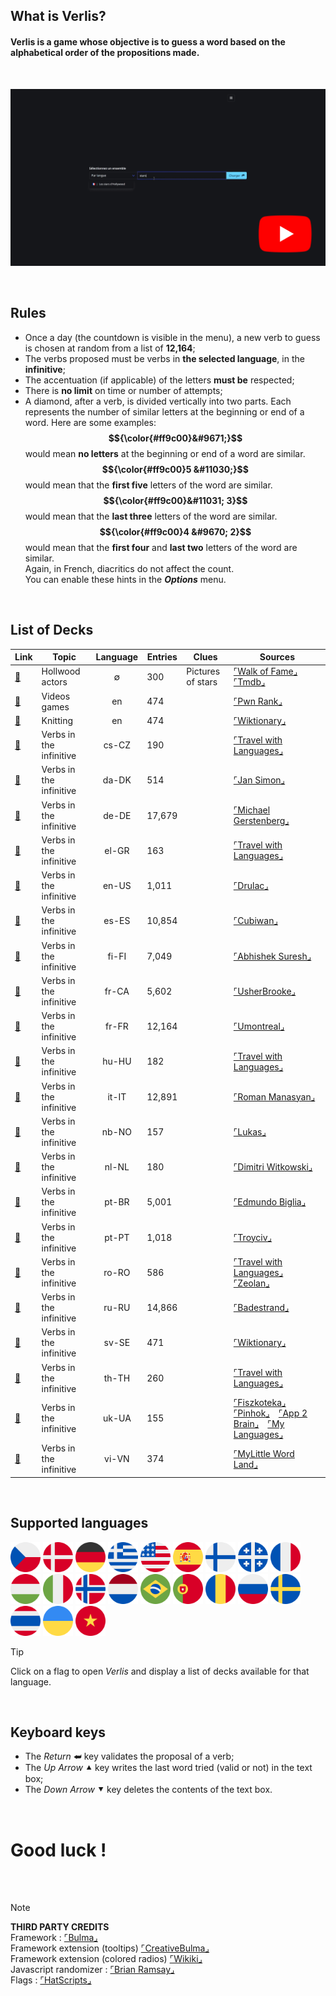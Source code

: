 ## What is Verlis?

#### Verlis is a game whose objective is to guess a word based on the alphabetical order of the propositions made.

<br/>

<a href="https://youtu.be/4C6_A_8q3dc" target="_blank"><img src="screencast.gif" alt="Screencast" /></a>

<br/>

## Rules

- Once a day (the countdown is visible in the menu), a new verb to guess is chosen at random from a list of <strong>12,164</strong>;
- The verbs proposed must be verbs in <strong>the selected language</strong>, in the <strong>infinitive</strong>;
- The accentuation (if applicable) of the letters <strong>must be</strong> respected;
- There is <strong>no limit</strong> on time or number of attempts;
- A diamond, after a verb, is divided vertically into two parts. Each represents the number of similar letters at the beginning or end of a word. Here are some examples:<br/>
<strong>$${\color{#ff9c00}&#9671;}$$</strong> would mean <strong>no letters</strong> at the beginning or end of a word are similar.<br/>
<strong>$${\color{#ff9c00}5 &#11030;}$$</strong> would mean that the <strong>first five</strong> letters of the word are similar.<br/>
<strong>$${\color{#ff9c00}&#11031; 3}$$</strong> would mean that the <strong>last three</strong> letters of the word are similar.<br/>
<strong>$${\color{#ff9c00}4 &#9670; 2}$$</strong> would mean that the <strong>first four</strong> and <strong>last two</strong> letters of the word are similar.<br/>
Again, in French, diacritics do not affect the count.<br/>
You can enable these hints in the <strong><em>Options</em></strong> menu.

<br/>

## List of Decks

| Link																																| Topic											| Language			| Entries 	| Clues				  			| Sources		|
| ------------------------------------------------------------------- | --------------------------|			:---:			| --------- | ------------------- | --------- |
| [:link:](https://philjbt.github.io/Verlis/?deck=stars_hollywood)		| Hollwood actors						| &varnothing;	| 300				| Pictures of stars 	| [&ulcorner;Walk of Fame&lrcorner;](https://walkoffame.com/browse-stars/)&emsp;[&ulcorner;Tmdb&lrcorner;](https://www.themoviedb.org/) |
| [:link:](https://philjbt.github.io/Verlis/?deck=video_games)				| Videos games							| en						| 474				| 									 	| [&ulcorner;Pwn Rank&lrcorner;](https://www.pwnrank.com/top-500) |
| [:link:](https://philjbt.github.io/Verlis/?deck=knitting_en)				| Knitting									| en						| 474				| 									 	| [&ulcorner;Wiktionary&lrcorner;](https://en.wiktionary.org/wiki/Category:en:Knitting) |
| [:link:](https://philjbt.github.io/Verlis/?deck=verb_inf_cs-CZ)			|	Verbs in the infinitive		|	cs-CZ					| 190				| 					 					| [&ulcorner;Travel with Languages&lrcorner;](https://travelwithlanguages.com/blog/most-common-czech-words.html) |
| [:link:](https://philjbt.github.io/Verlis/?deck=verb_inf_da-DK)			|	Verbs in the infinitive		|	da-DK					| 514				| 					 					| [&ulcorner;Jan Simon&lrcorner;](https://github.com/janhsimon/DanishVerbs) |
| [:link:](https://philjbt.github.io/Verlis/?deck=verb_inf_de-DE)			|	Verbs in the infinitive		|	de-DE					| 17,679		| 										| [&ulcorner;Michael Gerstenberg&lrcorner;](https://github.com/michael-gerstenberg/GermanVerbScraper) |
| [:link:](https://philjbt.github.io/Verlis/?deck=verb_inf_el-GR)			|	Verbs in the infinitive		|	el-GR					| 163				| 					 					| [&ulcorner;Travel with Languages&lrcorner;](https://travelwithlanguages.com/blog/most-common-modern-greek-words.html) |
| [:link:](https://philjbt.github.io/Verlis/?deck=verb_inf_en-US)			|	Verbs in the infinitive		|	en-US					| 1,011			| 						 				| [&ulcorner;Drulac&lrcorner;](https://github.com/Drulac/English-Verbs-Conjugates) |
| [:link:](https://philjbt.github.io/Verlis/?deck=verb_inf_es-ES)			|	Verbs in the infinitive		|	es-ES					| 10,854		| 										| [&ulcorner;Cubiwan&lrcorner;](https://github.com/cubiwan/jsESverb) |
| [:link:](https://philjbt.github.io/Verlis/?deck=verb_inf_fi-FI)			|	Verbs in the infinitive		|	fi-FI					| 7,049			| 						 				| [&ulcorner;Abhishek Suresh&lrcorner;](https://github.com/absu5530/morphological_classifier) |
| [:link:](https://philjbt.github.io/Verlis/?deck=verb_inf_fr-CA)			|	Verbs in the infinitive		|	fr-CA					| 5,602			| 						 				| [&ulcorner;UsherBrooke&lrcorner;](https://usito.usherbrooke.ca) |
| [:link:](https://philjbt.github.io/Verlis/?deck=verb_inf_fr-FR)			|	Verbs in the infinitive		|	fr-FR					| 12,164		| 										| [&ulcorner;Umontreal&lrcorner;](http://rali.iro.umontreal.ca) |
| [:link:](https://philjbt.github.io/Verlis/?deck=verb_inf_hu-HU)			|	Verbs in the infinitive		|	hu-HU					| 182				| 					 					| [&ulcorner;Travel with Languages&lrcorner;](https://travelwithlanguages.com/blog/most-common-hungarian-words.html) |
| [:link:](https://philjbt.github.io/Verlis/?deck=verb_inf_it-IT)			|	Verbs in the infinitive		|	it-IT					| 12,891		| 										| [&ulcorner;Roman Manasyan&lrcorner;](https://github.com/rmanasyan/italianverbsnext) |
| [:link:](https://philjbt.github.io/Verlis/?deck=verb_inf_nb-NO)			|	Verbs in the infinitive		|	nb-NO					| 157				| 										| [&ulcorner;Lukas&lrcorner;](https://github.com/YesUseY/Norwegian-language-verbs-training-program) |
| [:link:](https://philjbt.github.io/Verlis/?deck=verb_inf_nl-NL)			|	Verbs in the infinitive		|	nl-NL					| 180				| 					 					| [&ulcorner;Dimitri Witkowski&lrcorner;](https://github.com/antelle/sterke-werkwoorden) |
| [:link:](https://philjbt.github.io/Verlis/?deck=verb_inf_pt-BR)			|	Verbs in the infinitive		|	pt-BR					| 5,001			| 						 				| [&ulcorner;Edmundo Biglia&lrcorner;](https://github.com/edmundobiglia/ptbr-top-verbs) |
| [:link:](https://philjbt.github.io/Verlis/?deck=verb_inf_pt-PT)			|	Verbs in the infinitive		|	pt-PT					| 1,018			| 						 				| [&ulcorner;Troyciv&lrcorner;](https://github.com/Troyciv/PT_ConjugationTrainer_Anki) |
| [:link:](https://philjbt.github.io/Verlis/?deck=verb_inf_ro-RO)			|	Verbs in the infinitive		|	ro-RO					| 586				| 					 					| [&ulcorner;Travel with Languages&lrcorner;](https://travelwithlanguages.com/blog/most-common-romanian-words.html)&emsp;[&ulcorner;Zeolan&lrcorner;](https://github.com/zeolan/digital-ocean-app) |
| [:link:](https://philjbt.github.io/Verlis/?deck=verb_inf_ru-RU)			|	Verbs in the infinitive		|	ru-RU					| 14,866		| 										| [&ulcorner;Badestrand&lrcorner;](https://github.com/Badestrand/russian-dictionary) |
| [:link:](https://philjbt.github.io/Verlis/?deck=verb_inf_sv-SE)			|	Verbs in the infinitive		|	sv-SE					| 471				| 					 					| [&ulcorner;Wiktionary&lrcorner;](https://en.wiktionary.org/wiki/Appendix:Swedish_verbs) |
| [:link:](https://philjbt.github.io/Verlis/?deck=verb_inf_th-TH)			|	Verbs in the infinitive		|	th-TH					| 260				| 					 					| [&ulcorner;Travel with Languages&lrcorner;](https://travelwithlanguages.com/blog/most-common-thai-words.html) |
| [:link:](https://philjbt.github.io/Verlis/?deck=verb_inf_uk-UA)			|	Verbs in the infinitive		|	uk-UA					| 155				| 					 					| [&ulcorner;Fiszkoteka&lrcorner;](https://fiszkoteka.pl/zestaw/309215-500-most-important-ukrainian-verbs-100-125)&emsp;[&ulcorner;Pinhok&lrcorner;](https://www.pinhok.com/kb/ukrainian/319/ukrainian-verbs/)&emsp;[&ulcorner;App 2 Brain&lrcorner;](https://app2brain.com/learn-languages/ukrainian/basic-verbs/)&emsp;[&ulcorner;My Languages&lrcorner;](https://mylanguages.org/ukrainian_verbs.php) |
| [:link:](https://philjbt.github.io/Verlis/?deck=verb_inf_vi-VN)			|	Verbs in the infinitive		|	vi-VN					| 374				| 					 					| [&ulcorner;MyLittle Word Land&lrcorner;](https://mylittlewordland.com/course/452073/vietnamese-verb-list) |

<br/>

## Supported languages

<a href="https://philjbt.github.io/Verlis/?search=&#127464;&#127487;"><img src="../res/img/flags/cs-CZ.svg" width="48px" alt="Czech" /></a>
<a href="https://philjbt.github.io/Verlis/?search=&#127465;&#127472;"><img src="../res/img/flags/da-DK.svg" width="48px" alt="Danish" /></a>
<a href="https://philjbt.github.io/Verlis/?search=&#127465;&#127466;"><img src="../res/img/flags/de-DE.svg" width="48px" alt="German" /></a>
<a href="https://philjbt.github.io/Verlis/?search=&#127468;&#127479;"><img src="../res/img/flags/el-GR.svg" width="48px" alt="Greek" /></a>
<a href="https://philjbt.github.io/Verlis/?search=&#127482;&#127480;"><img src="../res/img/flags/en-US.svg" width="48px" alt="English" /></a>
<a href="https://philjbt.github.io/Verlis/?search=&#127466;&#127480;"><img src="../res/img/flags/es-ES.svg" width="48px" alt="Spanish" /></a>
<a href="https://philjbt.github.io/Verlis/?search=&#127467;&#127470;"><img src="../res/img/flags/fi-FI.svg" width="48px" alt="Finnish" /></a>
<a href="https://philjbt.github.io/Verlis/?search=&#127467;&#127479;"><img src="../res/img/flags/fr-CA.svg" width="48px" alt="French (Québec)" /></a>
<a href="https://philjbt.github.io/Verlis/?search=&#127467;&#127479;"><img src="../res/img/flags/fr-FR.svg" width="48px" alt="French (France)" /></a>
<a href="https://philjbt.github.io/Verlis/?search=&#127469;&#127482;"><img src="../res/img/flags/hu-HU.svg" width="48px" alt="Hungarian" /></a>
<a href="https://philjbt.github.io/Verlis/?search=&#127470;&#127481;"><img src="../res/img/flags/it-IT.svg" width="48px" alt="Italian" /></a>
<a href="https://philjbt.github.io/Verlis/?search=&#127475;&#127476;"><img src="../res/img/flags/nb-NO.svg" width="48px" alt="Norwegian" /></a>
<a href="https://philjbt.github.io/Verlis/?search=&#127475;&#127473;"><img src="../res/img/flags/nl-NL.svg" width="48px" alt="Dutch" /></a>
<a href="https://philjbt.github.io/Verlis/?search=&#127463;&#127479;"><img src="../res/img/flags/pt-BR.svg" width="48px" alt="Portuguese (Brazil)" /></a>
<a href="https://philjbt.github.io/Verlis/?search=&#127477;&#127481;"><img src="../res/img/flags/pt-PT.svg" width="48px" alt="Portuguese (Portugal)" /></a>
<a href="https://philjbt.github.io/Verlis/?search=&#127479;&#127476;"><img src="../res/img/flags/ro-RO.svg" width="48px" alt="Romanian" /></a>
<a href="https://philjbt.github.io/Verlis/?search=&#127479;&#127482;"><img src="../res/img/flags/ru-RU.svg" width="48px" alt="Russian" /></a>
<a href="https://philjbt.github.io/Verlis/?search=&#127480;&#127466;"><img src="../res/img/flags/sv-SE.svg" width="48px" alt="Swedish" /></a>
<a href="https://philjbt.github.io/Verlis/?search=&#127481;&#127469;"><img src="../res/img/flags/th-TH.svg" width="48px" alt="Thai" /></a>
<a href="https://philjbt.github.io/Verlis/?search=&#127482;&#127462;"><img src="../res/img/flags/uk-UA.svg" width="48px" alt="Ukrainian" /></a>
<a href="https://philjbt.github.io/Verlis/?search=&#127483;&#127475;"><img src="../res/img/flags/vi-VN.svg" width="48px" alt="Vietnamese" /></a>

> [!TIP]
> Click on a flag to open <em>Verlis</em> and display a list of decks available for that language.

<br/>

## Keyboard keys

- The <em>Return</em> &#11176; key validates the proposal of a verb;
- The <em>Up Arrow</em> &#11205; key writes the last word tried (valid or not) in the text box;
- The <em>Down Arrow</em> &#11206; key deletes the contents of the text box.

<br/>

# Good luck !

<br/>

<br/>

> [!NOTE]
> __THIRD PARTY CREDITS__\
> Framework : [&ulcorner;Bulma&lrcorner;](https://bulma.io)\
> Framework extension (tooltips) [&ulcorner;CreativeBulma&lrcorner;](https://bulma-tooltip.netlify.app/get-started/)\
> Framework extension (colored radios) [&ulcorner;Wikiki&lrcorner;](https://wikiki.github.io/form/checkradio/)\
> Javascript randomizer : [&ulcorner;Brian Ramsay&lrcorner;](https://github.com/BrianRamsay/Randomizer)\
> Flags : [&ulcorner;HatScripts&lrcorner;](https://github.com/HatScripts/circle-flags)
